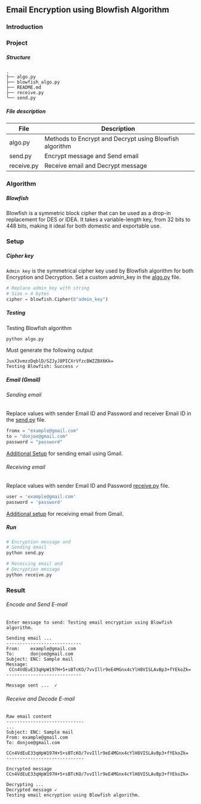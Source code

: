 ## Email Encryption using Blowfish Algorithm
### Introduction


### Project
##### Structure
```
.
├── algo.py
├── blowfish_algo.py
├── README.md
├── receive.py
└── send.py
```

##### File description
| File       | Description                                             |
|------------|---------------------------------------------------------|
| algo.py    | Methods to Encrypt and Decrypt using Blowfish algorithm |
| send.py    | Encrypt message and Send email                          |
| receive.py | Receive email and Decrypt message                       |

### Algorithm
##### Blowfish
Blowfish is a symmetric block cipher that can be used as a drop-in replacement for DES or IDEA. It takes a variable-length key, from 32 bits to 448 bits, making it ideal for both domestic and exportable use.

### Setup

##### Cipher key
`Admin key` is the symmetrical cipher key used by Blowfish algorithm for both Encryption and Decryption. Set a custom admin_key in the [algo.py](./algo.py) file.
```python
# Replace admin_key with string
# Size > 4 bytes
cipher = blowfish.Cipher(b"admin_key")
```
##### Testing
Testing Blowfish algorithm

```python
python algo.py
```
Must generate the following output
```
JuxX3vmzzDqblD/SZJyJ8PICXrVfzcBWZZBX6Kk=
Testing Blowfish: Success ✓
```
##### Email (Gmail)
###### Sending email
Replace values with sender Email ID and Password and receiver Email ID in the [send.py](./send.py) file.
```python
fromx = "example@gmail.com"
to = "donjoe@gmail.com"
password = "password"
```
[Additional Setup](https://www.lifewire.com/allow-email-programs-access-to-gmail-with-password-1171875) for sending email using Gmail.

###### Receiving email
Replace values with sender Email ID and Password [receive.py](./receive.py) file.
```python
user = 'example@gmail.com'
password = 'password'
```
[Additional setup](https://www.geeksforgeeks.org/python-fetch-your-gmail-emails-from-a-particular-user/amp/) for receiving email from Gmail.

##### Run
```python
# Encryption message and
# Sending email
python send.py

# Receiving email and
# Decryption message
python receive.py
```

### Result
###### Encode and Send E-mail
```
Enter message to send: Testing email encryption using Blowfish algorithm.

Sending email ...
----------------------------
From:    example@gmail.com
To:      donjoe@gmail.com
Subject: ENC: Sample mail
Message:
 CCn4VdEuE33qHpW197H+5+sBTcKO/7vvIllr9eE4MGnx4cYlH8VISLAvBp3+fYEkoZk=
----------------------------

Message sent ...  ✓
```

###### Receive and Decode E-mail
```
Raw email content
-----------------------------
...
Subject: ENC: Sample mail
From: example@gmail.com
To: donjoe@gmail.com

CCn4VdEuE33qHpW197H+5+sBTcKO/7vvIllr9eE4MGnx4cYlH8VISLAvBp3+fYEkoZk=
-----------------------------

Encrypted message
CCn4VdEuE33qHpW197H+5+sBTcKO/7vvIllr9eE4MGnx4cYlH8VISLAvBp3+fYEkoZk=

Decrypting ...
Decrypted message ✓
Testing email encryption using Blowfish algorithm.
```